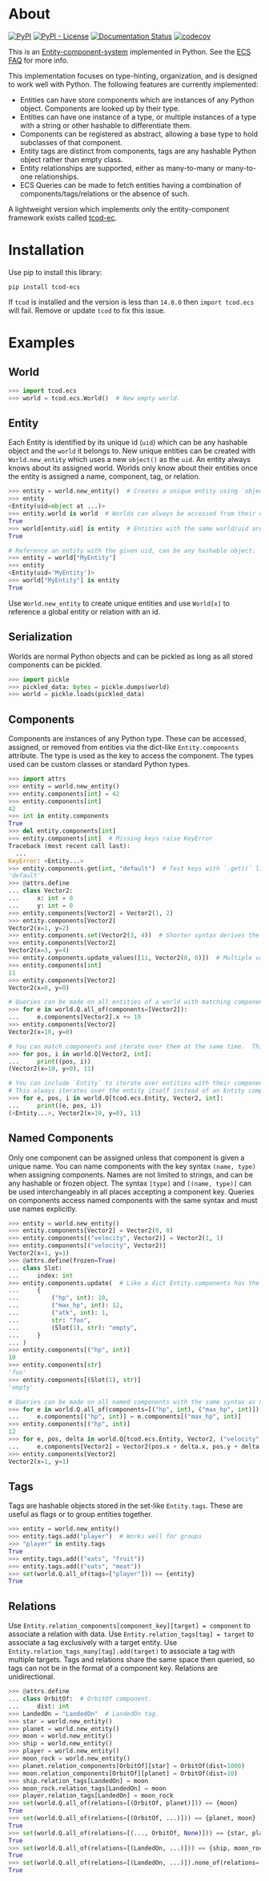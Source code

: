 # About

[![PyPI](https://img.shields.io/pypi/v/tcod-ecs)](https://pypi.org/project/tcod-ecs/)
[![PyPI - License](https://img.shields.io/pypi/l/tcod-ecs)](https://github.com/HexDecimal/python-tcod-ecs/blob/main/LICENSE)
[![Documentation Status](https://readthedocs.org/projects/python-tcod-ecs/badge/?version=latest)](https://python-tcod-ecs.readthedocs.io)
[![codecov](https://codecov.io/gh/HexDecimal/python-tcod-ecs/branch/main/graph/badge.svg?token=4Ak5QpTLZB)](https://codecov.io/gh/HexDecimal/python-tcod-ecs)

This is an [Entity-component-system](https://en.wikipedia.org/wiki/Entity_component_system) implemented in Python.
See the [ECS FAQ](https://github.com/SanderMertens/ecs-faq) for more info.

This implementation focuses on type-hinting, organization, and is designed to work well with Python.
The following features are currently implemented:

- Entities can have store components which are instances of any Python object. Components are looked up by their type.
- Entities can have one instance of a type, or multiple instances of a type with a string or other hashable to differentiate them.
- Components can be registered as abstract, allowing a base type to hold subclasses of that component.
- Entity tags are distinct from components, tags are any hashable Python object rather than empty class.
- Entity relationships are supported, either as many-to-many or many-to-one relationships.
- ECS Queries can be made to fetch entities having a combination of components/tags/relations or the absence of such.

A lightweight version which implements only the entity-component framework exists called [tcod-ec](https://pypi.org/project/tcod-ec/).

# Installation

Use pip to install this library:
```
pip install tcod-ecs
```

If `tcod` is installed and the version is less than `14.0.0` then `import tcod.ecs` will fail.
Remove or update `tcod` to fix this issue.

# Examples

## World

```py
>>> import tcod.ecs
>>> world = tcod.ecs.World()  # New empty world.

```

## Entity

Each Entity is identified by its unique id (`uid`) which can be any hashable object and the `world` it belongs to.
New unique entities can be created with `World.new_entity` which uses a new `object()` as the `uid`.
An entity always knows about its assigned world.
Worlds only know about their entities once the entity is assigned a name, component, tag, or relation.

```py
>>> entity = world.new_entity()  # Creates a unique entity using `object()` as the uid
>>> entity
<Entity(uid=object at ...)>
>>> entity.world is world  # Worlds can always be accessed from their entity
True
>>> world[entity.uid] is entity  # Entities with the same world/uid are compared using `is`
True

# Reference an entity with the given uid, can be any hashable object:
>>> entity = world["MyEntity"]
>>> entity
<Entity(uid='MyEntity')>
>>> world["MyEntity"] is entity
True

```

Use `World.new_entity` to create unique entities and use `World[x]` to reference a global entity or relation with an id.

## Serialization

Worlds are normal Python objects and can be pickled as long as all stored components can be pickled.

```py
>>> import pickle
>>> pickled_data: bytes = pickle.dumps(world)
>>> world = pickle.loads(pickled_data)

```

## Components

Components are instances of any Python type.
These can be accessed, assigned, or removed from entities via the dict-like `Entity.components` attribute.
The type is used as the key to access the component.
The types used can be custom classes or standard Python types.

```py
>>> import attrs
>>> entity = world.new_entity()
>>> entity.components[int] = 42
>>> entity.components[int]
42
>>> int in entity.components
True
>>> del entity.components[int]
>>> entity.components[int]  # Missing keys raise KeyError
Traceback (most recent call last):
  ...
KeyError: <Entity...>
>>> entity.components.get(int, "default")  # Test keys with `.get()` like a dictionary.
'default'
>>> @attrs.define
... class Vector2:
...     x: int = 0
...     y: int = 0
>>> entity.components[Vector2] = Vector2(1, 2)
>>> entity.components[Vector2]
Vector2(x=1, y=2)
>>> entity.components.set(Vector2(3, 4))  # Shorter syntax derives the type from the value when assigning a component.
>>> entity.components[Vector2]
Vector2(x=3, y=4)
>>> entity.components.update_values([11, Vector2(0, 0)])  # Multiple values can be assigned without keys.
>>> entity.components[int]
11
>>> entity.components[Vector2]
Vector2(x=0, y=0)

# Queries can be made on all entities of a world with matching components.
>>> for e in world.Q.all_of(components=[Vector2]):
...     e.components[Vector2].x += 10
>>> entity.components[Vector2]
Vector2(x=10, y=0)

# You can match components and iterate over them at the same time.  This can be combined with the above.
>>> for pos, i in world.Q[Vector2, int]:
...     print((pos, i))
(Vector2(x=10, y=0), 11)

# You can include `Entity` to iterate over entities with their components.
# This always iterates over the entity itself instead of an Entity component.
>>> for e, pos, i in world.Q[tcod.ecs.Entity, Vector2, int]:
...     print((e, pos, i))
(<Entity...>, Vector2(x=10, y=0), 11)

```

## Named Components

Only one component can be assigned unless that component is given a unique name.
You can name components with the key syntax `(name, type)` when assigning components.
Names are not limited to strings, and can be any hashable or frozen object.
The syntax `[type]` and `[(name, type)]` can be used interchangeably in all places accepting a component key.
Queries on components access named components with the same syntax and must use names explicitly.

```py
>>> entity = world.new_entity()
>>> entity.components[Vector2] = Vector2(0, 0)
>>> entity.components[("velocity", Vector2)] = Vector2(1, 1)
>>> entity.components[("velocity", Vector2)]
Vector2(x=1, y=1)
>>> @attrs.define(frozen=True)
... class Slot:
...     index: int
>>> entity.components.update(  # Like a dict Entity.components has the `.update()` method.
...     {
...         ("hp", int): 10,
...         ("max_hp", int): 12,
...         ("atk", int): 1,
...         str: "foo",
...         (Slot(1), str): "empty",
...     }
... )
>>> entity.components[("hp", int)]
10
>>> entity.components[str]
'foo'
>>> entity.components[(Slot(1), str)]
'empty'

# Queries can be made on all named components with the same syntax as normal ones.
>>> for e in world.Q.all_of(components=[("hp", int), ("max_hp", int)]):
...     e.components[("hp", int)] = e.components[("max_hp", int)]
>>> entity.components[("hp", int)]
12
>>> for e, pos, delta in world.Q[tcod.ecs.Entity, Vector2, ("velocity", Vector2)]:
...     e.components[Vector2] = Vector2(pos.x + delta.x, pos.y + delta.y)
>>> entity.components[Vector2]
Vector2(x=1, y=1)

```

## Tags

Tags are hashable objects stored in the set-like `Entity.tags`.
These are useful as flags or to group entities together.

```py
>>> entity = world.new_entity()
>>> entity.tags.add("player")  # Works well for groups
>>> "player" in entity.tags
True
>>> entity.tags.add(("eats", "fruit"))
>>> entity.tags.add(("eats", "meat"))
>>> set(world.Q.all_of(tags=["player"])) == {entity}
True

```

## Relations

Use `Entity.relation_components[component_key][target] = component` to associate a relation with data.
Use `Entity.relation_tags[tag] = target` to associate a tag exclusively with a target entity.
Use `Entity.relation_tags_many[tag].add(target)` to associate a tag with multiple targets.
Tags and relations share the same space then queried, so tags can not be in the format of a component key.
Relations are unidirectional.

```py
>>> @attrs.define
... class OrbitOf:  # OrbitOf component.
...     dist: int
>>> LandedOn = "LandedOn"  # LandedOn tag.
>>> star = world.new_entity()
>>> planet = world.new_entity()
>>> moon = world.new_entity()
>>> ship = world.new_entity()
>>> player = world.new_entity()
>>> moon_rock = world.new_entity()
>>> planet.relation_components[OrbitOf][star] = OrbitOf(dist=1000)
>>> moon.relation_components[OrbitOf][planet] = OrbitOf(dist=10)
>>> ship.relation_tags[LandedOn] = moon
>>> moon_rock.relation_tags[LandedOn] = moon
>>> player.relation_tags[LandedOn] = moon_rock
>>> set(world.Q.all_of(relations=[(OrbitOf, planet)])) == {moon}
True
>>> set(world.Q.all_of(relations=[(OrbitOf, ...)])) == {planet, moon}  # Get objects in an orbit.
True
>>> set(world.Q.all_of(relations=[(..., OrbitOf, None)])) == {star, planet}  # Get objects being orbited.
True
>>> set(world.Q.all_of(relations=[(LandedOn, ...)])) == {ship, moon_rock, player}
True
>>> set(world.Q.all_of(relations=[(LandedOn, ...)]).none_of(relations=[(LandedOn, moon)])) == {player}
True

```
